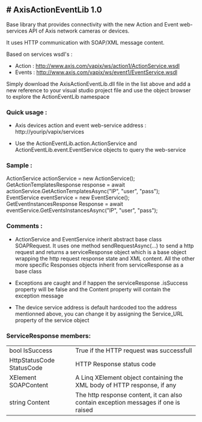 <H2># AxisActionEventLib 1.0</H2>

Base library that provides connectivity with the new Action and Event web-services API of Axis network cameras or devices.

It uses HTTP communication with SOAP/XML message content.

Based on services wsdl's :

- Action : http://www.axis.com/vapix/ws/action1/ActionService.wsdl
- Events : http://www.axis.com/vapix/ws/event1/EventService.wsdl

Simply download the AxisActionEventLib.dll file in the list above and add a new reference to your visual studio project file and use the object browser to explore the ActionEventLib namespace

<H3>Quick usage :</H3>

- Axis devices action and event web-service address : http://yourip/vapix/services

- Use the ActionEventLib.action.ActionService and ActionEventLib.event.EventService objects to query the web-service

<h3>Sample :</h3>

ActionService actionService = new ActionService();</br>
GetActionTemplatesResponse response = await actionService.GetActionTemplatesAsync("IP", "user", "pass");
</br>
EventService eventService = new EventService();</br>
GetEventInstancesResponse Response = await eventService.GetEventsInstancesAsync("IP", "user", "pass");

<h3>Comments :</h3>

- ActionService and EventService inherit abstract base class SOAPRequest. It uses one method sendRequestAsync(...) to send a http request and returns a serviceResponse object which is a base object wrapping the http request response state and XML content. All the other more specific Responses objects inherit from serviceResponse as a base class

- Exceptions are caught and if happen the serviceResponse .isSuccess property will be false and the Content property will contain the exception message

- The device service address is default hardcoded too the address mentionned above, you can change it by assigning the Service_URL property of the service object

<h3>ServiceResponse members:</h3>
<table>
<tr>
<td>bool IsSuccess</td><td>True if the HTTP request was successfull</td>
</tr>
<tr>
<td>HttpStatusCode StatusCode</td><td>HTTP Response status code</td>
</tr>
<tr>
<td>XElement SOAPContent</td><td>A Linq XElement object containing the XML body of HTTP response, if any</td>
</tr>
<tr>
<td>string Content</td><td>The http response content, it can also contain exception messages if one is raised</td>
</tr>
</table>
